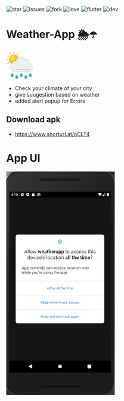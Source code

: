 ![star](https://img.shields.io/github/stars/swaraj961/Weather-App) ![issues](https://img.shields.io/github/issues/swaraj961/Weather-App) ![fork](https://img.shields.io/github/forks/swaraj961/Weather-App) ![love](https://img.shields.io/badge/open%20%20source-%E2%9D%A4-red) ![flutter](https://img.shields.io/badge/Flutter-Framework-blue) ![dev](https://img.shields.io/badge/developed%20by%20-swaraj%20routray-green)

# Weather-App 🌦☂
![Icon](https://github.com/swaraj961/Weather-App/blob/master/images/ic_launcher.png)
- Check your climate of your city
- give suugestion based on weather
- added alert popup for Errors

## Download apk 
- https://www.shorturl.at/oCLT4

# App UI 

![Finished App](https://github.com/swaraj961/Weather-App/blob/master/images/weatherapp.gif)
